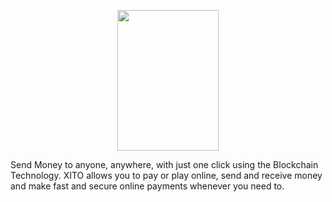 <p align="center">
  <img width="162" height="225" src="http://www.jamtechnologies.co/xitologo.png">
</p>
Send Money to anyone, anywhere, with just one click using the Blockchain Technology. XITO allows you to pay or play online, send and receive money and make fast and secure online payments whenever you need to.
